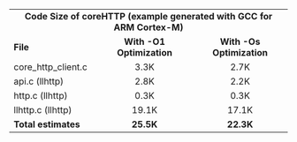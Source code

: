 <table>
    <tr>
        <td colspan="3"><center><b>Code Size of coreHTTP (example generated with GCC for ARM Cortex-M)</b></center></td>
    </tr>
    <tr>
        <td><b>File</b></td>
        <td><b><center>With -O1 Optimization</center></b></td>
        <td><b><center>With -Os Optimization</center></b></td>
    </tr>
    <tr>
        <td>core_http_client.c</td>
        <td><center>3.3K</center></td>
        <td><center>2.7K</center></td>
    </tr>
    <tr>
        <td>api.c (llhttp)</td>
        <td><center>2.8K</center></td>
        <td><center>2.2K</center></td>
    </tr>
    <tr>
        <td>http.c (llhttp)</td>
        <td><center>0.3K</center></td>
        <td><center>0.3K</center></td>
    </tr>
    <tr>
        <td>llhttp.c (llhttp)</td>
        <td><center>19.1K</center></td>
        <td><center>17.1K</center></td>
    </tr>
    <tr>
        <td><b>Total estimates</b></td>
        <td><b><center>25.5K</center></b></td>
        <td><b><center>22.3K</center></b></td>
    </tr>
</table>
